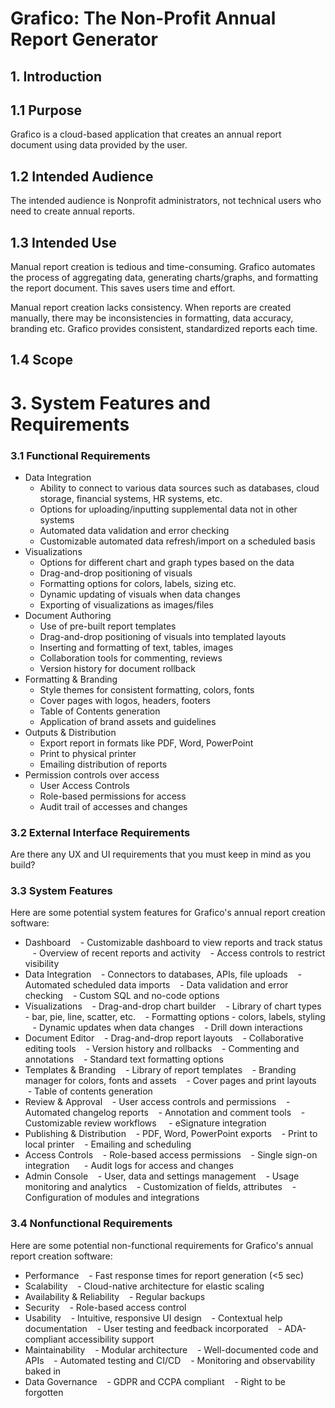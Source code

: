 # Grafico: The Non-Profit Annual Report Generator

## 1. Introduction

## 1.1 Purpose
Grafico is a cloud-based application that creates an annual report document using data provided by the user. 

## 1.2 Intended Audience
The intended audience is Nonprofit administrators, not technical users who need to create annual reports.

## 1.3 Intended Use
Manual report creation is tedious and time-consuming. Grafico automates the process of aggregating data, generating charts/graphs, and formatting the report document. This saves users time and effort.

Manual report creation lacks consistency. When reports are created manually, there may be inconsistencies in formatting, data accuracy, branding etc. Grafico provides consistent, standardized reports each time.

## 1.4 Scope

# 3. System Features and Requirements
### 3.1 Functional Requirements
- Data Integration
  - Ability to connect to various data sources such as databases, cloud storage, financial systems, HR systems, etc.
  - Options for uploading/inputting supplemental data not in other systems
  - Automated data validation and error checking
  - Customizable automated data refresh/import on a scheduled basis
- Visualizations
  - Options for different chart and graph types based on the data
  - Drag-and-drop positioning of visuals
  - Formatting options for colors, labels, sizing etc.
  - Dynamic updating of visuals when data changes
  - Exporting of visualizations as images/files
- Document Authoring
  - Use of pre-built report templates
  - Drag-and-drop positioning of visuals into templated layouts
  - Inserting and formatting of text, tables, images
  - Collaboration tools for commenting, reviews
  - Version history for document rollback
- Formatting & Branding
  - Style themes for consistent formatting, colors, fonts
  - Cover pages with logos, headers, footers
  - Table of Contents generation
  - Application of brand assets and guidelines
- Outputs & Distribution
  - Export report in formats like PDF, Word, PowerPoint
  - Print to physical printer
  - Emailing distribution of reports
- Permission controls over access
  - User Access Controls
  - Role-based permissions for access
  - Audit trail of accesses and changes

### 3.2 External Interface Requirements
Are there any UX and UI requirements that you must keep in mind as you build?

### 3.3 System Features
Here are some potential system features for Grafico's annual report creation software:
- Dashboard
   - Customizable dashboard to view reports and track status
   - Overview of recent reports and activity
   - Access controls to restrict visibility
- Data Integration
   - Connectors to databases, APIs, file uploads
   - Automated scheduled data imports
   - Data validation and error checking
   - Custom SQL and no-code options
- Visualizations
   - Drag-and-drop chart builder
   - Library of chart types - bar, pie, line, scatter, etc.
   - Formatting options - colors, labels, styling
   - Dynamic updates when data changes
   - Drill down interactions
- Document Editor
   - Drag-and-drop report layouts
   - Collaborative editing tools
   - Version history and rollbacks
   - Commenting and annotations
   - Standard text formatting options
- Templates & Branding
   - Library of report templates
   - Branding manager for colors, fonts and assets
   - Cover pages and print layouts
   - Table of contents generation
- Review & Approval
   - User access controls and permissions
   - Automated changelog reports
   - Annotation and comment tools
   - Customizable review workflows 
   - eSignature integration
- Publishing & Distribution
   - PDF, Word, PowerPoint exports
   - Print to local printer
   - Emailing and scheduling
- Access Controls
   - Role-based access permissions
   - Single sign-on integration  
   - Audit logs for access and changes
- Admin Console
   - User, data and settings management
   - Usage monitoring and analytics
   - Customization of fields, attributes
   - Configuration of modules and integrations

### 3.4 Nonfunctional Requirements
Here are some potential non-functional requirements for Grafico's annual report creation software:
- Performance
   - Fast response times for report generation (<5 sec)
- Scalability
   - Cloud-native architecture for elastic scaling
- Availability & Reliability
   - Regular backups
- Security
   - Role-based access control
- Usability
   - Intuitive, responsive UI design
   - Contextual help documentation
   - User testing and feedback incorporated
   - ADA-compliant accessibility support
- Maintainability
   - Modular architecture
   - Well-documented code and APIs
   - Automated testing and CI/CD
   - Monitoring and observability baked in
- Data Governance
   - GDPR and CCPA compliant
   - Right to be forgotten